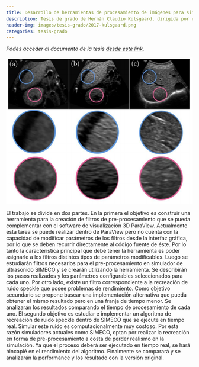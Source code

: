 ```yaml
---
title: Desarrollo de herramientas de procesamiento de imágenes para simulación de ultrasonido
description: Tesis de grado de Hernán Claudio Külsgaard, dirigida por el Dr. Ignacio Larrabide y el Ing. Pablo Andrés Rubí
header-img: images/tesis-grado/2017-kulsgaard.png
categories: tesis-grado
---
```


*Podés acceder al documento de la tesis [desde este link](https://www.ridaa.unicen.edu.ar/xmlui/bitstream/handle/123456789/1356/Trabajo%20Final%20Ing%20Sistemas-%20Kulsgaard%20Hernan.pdf?sequence=1&isAllowed=y).*

<div class="image-post-container">
    <img src="/images/tesis-grado/2017-kulsgaard.png"/>
</div>

El trabajo se divide en dos partes. En la primera el objetivo es construir una herramienta para la creación de filtros de pre-procesamiento que se pueda complementar con el software de visualización 3D ParaView. Actualmente esta tarea se puede realizar dentro de ParaView pero no cuenta con la capacidad de modificar parámetros de los filtros desde la interfaz gráfica, por lo que se deben recurrir directamente al código fuente de éste. Por lo tanto la característica principal que debe tener la herramienta es poder asignarle a los filtros distintos tipos de parámetros modificables. Luego se estudiarán filtros necesarios para el pre-procesamiento en simulador de ultrasonido SIMECO y se crearán utilizando la herramienta. Se describirán los pasos
realizados y los parámetros configurables seleccionados para cada uno. Por otro lado, existe un filtro correspondiente a la recreación de ruido speckle que posee problemas de rendimiento. Como objetivo secundario se propone buscar una implementación alternativa que pueda obtener el mismo resultado pero en una franja de tiempo menor. Se analizarán los resultados comparando el tiempo de procesamiento de cada uno. El segundo objetivo es estudiar e implementar un algoritmo de recreación de ruido speckle dentro de SIMECO que se ejecute en tiempo real. Simular este ruido es computacionalmente muy costoso. Por esta razón simuladores actuales como SIMECO, optan por realizar la recreación en forma de pre-procesamiento a costa de perder realismo en la simulación. Ya que el proceso deberá ser ejecutado en tiempo real, se hará hincapié en el rendimiento del algoritmo. Finalmente se comparará y se analizarán la performance y los resultado con la versión original.
